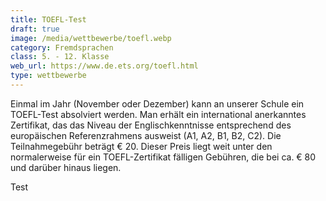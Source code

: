 ```yaml
---
title: TOEFL-Test
draft: true
image: /media/wettbewerbe/toefl.webp
category: Fremdsprachen
class: 5. - 12. Klasse
web_url: https://www.de.ets.org/toefl.html
type: wettbewerbe
---
```

Einmal im Jahr (November oder Dezember) kann an unserer Schule ein TOEFL-Test absolviert werden. Man erhält ein international anerkanntes Zertifikat, das das Niveau der Englischkenntnisse entsprechend des europäischen Referenzrahmens ausweist (A1, A2, B1, B2, C2). Die Teilnahmegebühr beträgt € 20. Dieser Preis liegt weit unter den normalerweise für ein TOEFL-Zertifikat fälligen Gebühren, die bei ca. € 80 und darüber hinaus liegen.





Test
